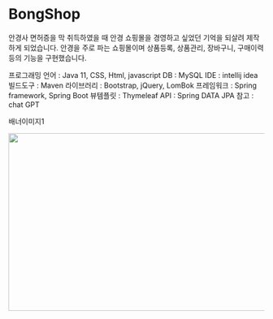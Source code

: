 # BongShop

안경사 면허증을 막 취득하였을 때 안경 쇼핑몰을 경영하고 싶었던 기억을 되살려 제작하게 되었습니다.
안경을 주로 파는 쇼핑몰이며 상품등록, 상품관리, 장바구니, 구매이력 등의 기능을 구현했습니다.

프로그래밍 언어 : Java 11, CSS, Html, javascript
DB : MySQL
IDE : intellij idea
빌드도구 : Maven
라이브러리 : Bootstrap, jQuery, LomBok
프레임워크 : Spring framework, Spring Boot
뷰템플릿 : Thymeleaf
API : Spring DATA JPA
참고 : chat GPT

배너이미지1

<img src="https://user-images.githubusercontent.com/125847340/235342587-f20997dc-c6a3-44f6-8721-578d2585a1c0.jpg" width="1300px" height="350px">

